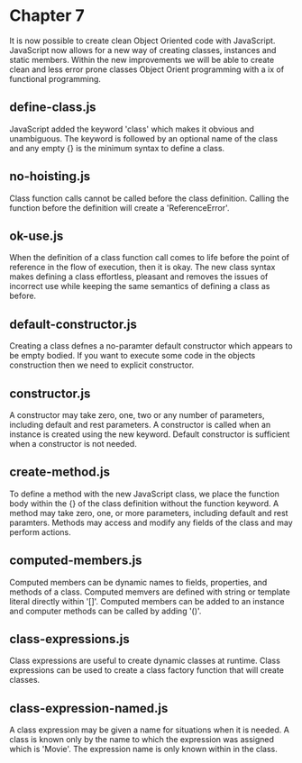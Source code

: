 # Chapter 7
It is now possible to create clean Object Oriented code with JavaScript. JavaScript now allows for a new way of creating classes, instances and static members. Within the new improvements we will be able to create clean and less error prone classes Object Orient programming with a ix of functional programming.

## define-class.js
JavaScript added the keyword 'class' which makes it obvious and unambiguous. The keyword is followed by an optional name of the class and any empty {} is the minimum syntax to define a class.

## no-hoisting.js
Class function calls cannot be called before the class definition. Calling the function before the definition will create a 'ReferenceError'.

## ok-use.js
When the definition of a class function call comes to life before the point of reference in the flow of execution, then it is okay. The new class syntax makes defining a class effortless, pleasant and removes the issues of incorrect use while keeping the same semantics of defining a class as before.

## default-constructor.js
Creating a class defnes a no-paramter default constructor which appears to be empty bodied. If you want to execute some code in the objects construction then we need to explicit constructor.

## constructor.js
A constructor may take zero, one, two or any number of parameters, including default and rest parameters. A constructor is called when an instance is created using the new keyword. Default constructor is sufficient when a constructor is not needed.

## create-method.js
To define a method with the new JavaScript class, we place the function body within the {} of the class definition without the function keyword.
A method may take zero, one, or more parameters, including default and rest paramters. Methods may access and modify any fields of the class and may perform actions.

## computed-members.js
Computed members can be dynamic names to fields, properties, and methods of a class. Computed memvers are defined with string or template literal directly within '[]'. Computed members can be added to an instance and computer methods can be called by adding '()'.

## class-expressions.js
Class expressions are useful to create dynamic classes at runtime. Class expressions can be used to create a class factory function that will create classes.

## class-expression-named.js
A class expression may be given a name for situations when it is needed. A class is known only by the name to which the expression was assigned which is 'Movie'. The expression name is only known within in the class.